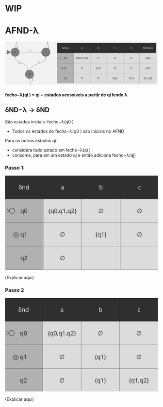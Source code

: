 # WIP
# AFND-λ

![](images/transforamacao-afnd-01.jpg)

#### fecho−λ(qi ) = qi + estados acessíveis a partir de qi lendo λ

## δND−λ → δND

São estados iniciais: fecho−λ(q0 )
- Todos os estados do fecho−λ(q0 ) são iniciais no AFND

Para os outros estados qi :
- considera todo estado em fecho−λ(qi )
- consome, para em um estado qj e então adiciona fecho−λ(qj)

### Passo 1:

![](images/transforamacao-afnd-03.jpg)

(Explicar aqui)

### Passo 2
![](images/transforamacao-afnd-04.jpg)

(Explicar aqui)
